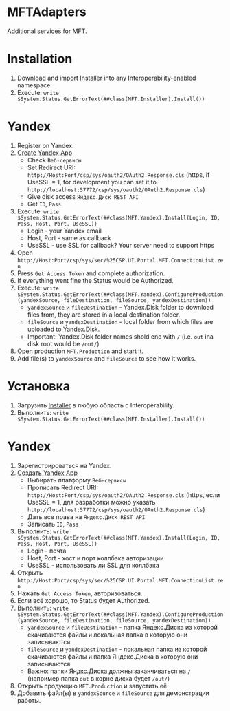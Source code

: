 # MFTAdapters
Additional services for MFT.

# Installation

1. Download and import [Installer](https://raw.githubusercontent.com/intersystems-ru/MFTAdapters/master/MFT/Installer.cls) into any Interoperability-enabled namespace.
2. Execute: `write $System.Status.GetErrorText(##class(MFT.Installer).Install())`

# Yandex

1. Register on Yandex.
2. [Create Yandex App](https://oauth.yandex.ru/client/new)
    - Check `Веб-сервисы`
    - Set Redirect URI: `http://Host:Port/csp/sys/oauth2/OAuth2.Response.cls` (https, if UseSSL = 1, for development you can set it to `http://localhost:57772/csp/sys/oauth2/OAuth2.Response.cls`)
    - Give disk access `Яндекс.Диск REST API`
    - Get `ID`, `Pass`
3. Execute: `write $System.Status.GetErrorText(##class(MFT.Yandex).Install(Login, ID, Pass, Host, Port, UseSSL))`
    - Login - your Yandex email
    - Host, Port - same as callback
    - UseSSL - use SSL for callback? Your server need to support https
4. Open `http://Host:Port/csp/sys/sec/%25CSP.UI.Portal.MFT.ConnectionList.zen`
5. Press `Get Access Token` and complete authorization.
6. If everything went fine the Status would be Authorized.
7. Execute: `write $System.Status.GetErrorText(##class(MFT.Yandex).ConfigureProduction(yandexSource, fileDestination, fileSource, yandexDestination))`
    - `yandexSource` и `fileDestination` - Yandex.Disk folder to download files from, they are stored in a local destination folder.
    - `fileSource` и `yandexDestination` - local folder from which files are uploaded to Yandex.Disk.
    - Important: Yandex.Disk folder names shold end with `/` (i.e. `out` ina  disk root would be `/out/`)
8. Open production `MFT.Production` and start it. 
9. Add file(s) to `yandexSource` and `fileSource` to see how it works.


# Установка

1. Загрузить [Installer](https://raw.githubusercontent.com/intersystems-ru/MFTAdapters/master/MFT/Installer.cls) в любую область с Interoperability.
2. Выполнить: `write $System.Status.GetErrorText(##class(MFT.Installer).Install())`

# Yandex

1. Зарегистрироваться на Yandex.
2. [Создать Yandex App](https://oauth.yandex.ru/client/new)
    - Выбирать платформу `Веб-сервисы`
    - Прописать Redirect URI: `http://Host:Port/csp/sys/oauth2/OAuth2.Response.cls` (https, если UseSSL = 1, для разработки можно указать  `http://localhost:57772/csp/sys/oauth2/OAuth2.Response.cls`)
    - Дать все права на `Яндекс.Диск REST API`
    - Записать `ID`, `Pass`
3. Выполнить: `write $System.Status.GetErrorText(##class(MFT.Yandex).Install(Login, ID, Pass, Host, Port, UseSSL))`
    - Login - почта
    - Host, Port - хост и порт коллбэка авторизации
    - UseSSL - использовать ли SSL для коллбэка
4. Открыть `http://Host:Port/csp/sys/sec/%25CSP.UI.Portal.MFT.ConnectionList.zen`
5. Нажать `Get Access Token`, авторизоваться.
6. Если всё хорошо, то Status будет Authorized.
7. Выполнить: `write $System.Status.GetErrorText(##class(MFT.Yandex).ConfigureProduction(yandexSource, fileDestination, fileSource, yandexDestination))`
    - `yandexSource` и `fileDestination` - папка Яндекс.Диска из которой скачиваются файлы и локальная папка в которую они записываются  
    - `fileSource` и `yandexDestination` - локальная папка из которой скачиваются файлы и папка Яндекс.Диска в которую они записываются 
    - Важно: папки Яндкс.Диска должны заканчиваться на `/` (например папка `out` в корне диска будет `/out/`)
8. Открыть продукцию `MFT.Production` и запустить её. 
9. Добавить файл(ы) в `yandexSource` и `fileSource` для демонстрации работы.
